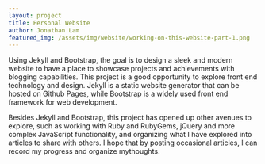 ```yaml
---
layout: project
title: Personal Website
author: Jonathan Lam
featured_img: /assets/img/website/working-on-this-website-part-1.png
---
```


Using Jekyll and Bootstrap, the goal is to design a sleek and modern website to have a place to showcase projects and achievements with blogging capabilities. This project is a good opportunity to explore front end technology and design. Jekyll is a static website generator that can be hosted on Github Pages, while Bootstrap is a widely used front end framework for web development.

Besides Jekyll and Bootstrap, this project has opened up other avenues to explore, such as working with Ruby and RubyGems, jQuery and more complex JavaScript functionality, and organizing what I have explored into articles to share with others. I hope that by posting occasional articles, I can record my progress and organize mythoughts.
